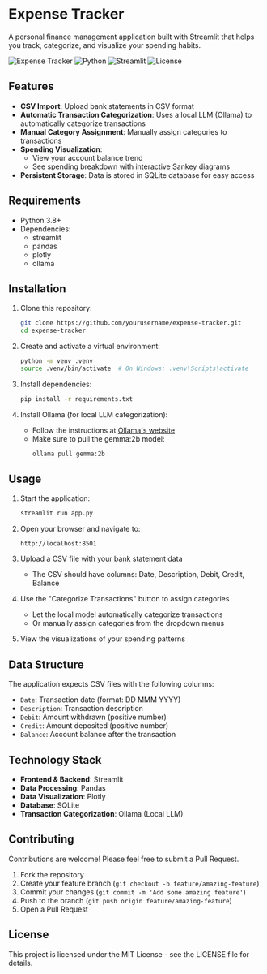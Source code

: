 # Expense Tracker

A personal finance management application built with Streamlit that helps you track, categorize, and visualize your spending habits.

![Expense Tracker](https://img.shields.io/badge/App-Expense%20Tracker-blue)
![Python](https://img.shields.io/badge/Python-3.8+-green)
![Streamlit](https://img.shields.io/badge/Streamlit-1.0+-red)
![License](https://img.shields.io/badge/License-MIT-yellow)

## Features

- **CSV Import**: Upload bank statements in CSV format
- **Automatic Transaction Categorization**: Uses a local LLM (Ollama) to automatically categorize transactions
- **Manual Category Assignment**: Manually assign categories to transactions
- **Spending Visualization**: 
  - View your account balance trend
  - See spending breakdown with interactive Sankey diagrams
- **Persistent Storage**: Data is stored in SQLite database for easy access

## Requirements

- Python 3.8+
- Dependencies:
  - streamlit
  - pandas
  - plotly
  - ollama

## Installation

1. Clone this repository:
   ```bash
   git clone https://github.com/yourusername/expense-tracker.git
   cd expense-tracker
   ```

2. Create and activate a virtual environment:
   ```bash
   python -m venv .venv
   source .venv/bin/activate  # On Windows: .venv\Scripts\activate
   ```

3. Install dependencies:
   ```bash
   pip install -r requirements.txt
   ```

4. Install Ollama (for local LLM categorization):
   - Follow the instructions at [Ollama's website](https://ollama.ai/download)
   - Make sure to pull the gemma:2b model:
     ```bash
     ollama pull gemma:2b
     ```

## Usage

1. Start the application:
   ```bash
   streamlit run app.py
   ```

2. Open your browser and navigate to:
   ```
   http://localhost:8501
   ```

3. Upload a CSV file with your bank statement data
   - The CSV should have columns: Date, Description, Debit, Credit, Balance

4. Use the "Categorize Transactions" button to assign categories
   - Let the local model automatically categorize transactions
   - Or manually assign categories from the dropdown menus

5. View the visualizations of your spending patterns

## Data Structure

The application expects CSV files with the following columns:
- `Date`: Transaction date (format: DD MMM YYYY)
- `Description`: Transaction description
- `Debit`: Amount withdrawn (positive number)
- `Credit`: Amount deposited (positive number)
- `Balance`: Account balance after the transaction

## Technology Stack

- **Frontend & Backend**: Streamlit
- **Data Processing**: Pandas
- **Data Visualization**: Plotly
- **Database**: SQLite
- **Transaction Categorization**: Ollama (Local LLM)

## Contributing

Contributions are welcome! Please feel free to submit a Pull Request.

1. Fork the repository
2. Create your feature branch (`git checkout -b feature/amazing-feature`)
3. Commit your changes (`git commit -m 'Add some amazing feature'`)
4. Push to the branch (`git push origin feature/amazing-feature`)
5. Open a Pull Request

## License

This project is licensed under the MIT License - see the LICENSE file for details.

